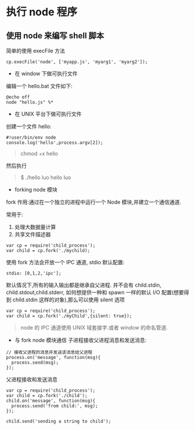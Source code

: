 # 执行 node 程序

## 使用 node 来编写 shell 脚本

简单的使用 execFile 方法

```
cp.execFile('node', ['myapp.js', 'myarg1', 'myarg2']);
```

- 在 window 下做可执行文件

编辑一个 hello.bat 文件如下:

```
@echo off
node "hello.js" %*
```

- 在 UNIX 平台下做可执行文件

创建一个文件 hello:

```
#!user/bin/env node
console.log('hello',process.argv[2]);
```

> chmod +x hello

然后执行

> \$ ./hello luo
> hello luo

- forking node 模块

fork 作用:通过在一个独立的进程中运行一个 Node 模块,并建立一个通信通道.

常用于:

1. 处理大数据量计算
2. 共享文件描述器

```
var cp = require('child_process');
var child = cp.fork('./mychild);
```

使用 fork 方法会开放一个 IPC 通道, stdio 默认配置:

```
stdio: [0,1,2,'ipc'];
```

默认情况下,所有的输入输出都是继承自父进程. 并不会有 child.stdin, child.stdout,child.stderr, 如何想提供一种和 spawn 一样的默认 I/O 配置(想要得到 child.stdin 这样的对象),那么可以使用 silent 选项

```
var cp = require('child_process');
var child = cp.fork('./myChild',{silent: true});
```

> node 的 IPC 通道使用 UNIX 域套接字.或者 window 的命名管道.

- 与 fork node 模块通信
  子进程接收父进程消息和发送消息:

```
// 接收父进程的消息并发送该消息给父进程
process.on('message', function(msg){
  process.send(msg);
});
```

父进程接收和发送消息

```
var cp = require('child_process');
var child = cp.fork('./child');
child.on('message', function(msg){
  process.send('from child:', msg);
});

child.send('sending a string to child');
```
